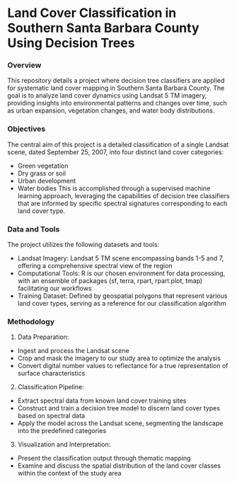 # Land Cover Classification in Southern Santa Barbara County Using Decision Trees

### Overview
This repository details a project where decision tree classifiers are applied for systematic land cover mapping in Southern Santa Barbara County. The goal is to analyze land cover dynamics using Landsat 5 TM imagery, providing insights into environmental patterns and changes over time, such as urban expansion, vegetation changes, and water body distributions.

### Objectives
The central aim of this project is a detailed classification of a single Landsat scene, dated September 25, 2007, into four distinct land cover categories:
- Green vegetation
- Dry grass or soil
- Urban development
- Water bodies
This is accomplished through a supervised machine learning approach, leveraging the capabilities of decision tree classifiers that are informed by specific spectral signatures corresponding to each land cover type.

### Data and Tools
The project utilizes the following datasets and tools:
- Landsat Imagery: Landsat 5 TM scene encompassing bands 1-5 and 7, offering a comprehensive spectral view of the region
- Computational Tools: R is our chosen environment for data processing, with an ensemble of packages (sf, terra, rpart, rpart.plot, tmap) facilitating our workflows
- Training Dataset: Defined by geospatial polygons that represent various land cover types, serving as a reference for our classification algorithm

### Methodology
1. Data Preparation:
- Ingest and process the Landsat scene
- Crop and mask the imagery to our study area to optimize the analysis
- Convert digital number values to reflectance for a true representation of surface characteristics

2. Classification Pipeline:
- Extract spectral data from known land cover training sites
- Construct and train a decision tree model to discern land cover types based on spectral data
- Apply the model across the Landsat scene, segmenting the landscape into the predefined categories

3. Visualization and Interpretation:
- Present the classification output through thematic mapping
- Examine and discuss the spatial distribution of the land cover classes within the context of the study area

